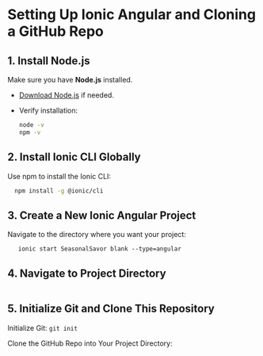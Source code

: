 # Setting Up Ionic Angular and Cloning a GitHub Repo

## 1. Install Node.js
Make sure you have **Node.js** installed.  
- [Download Node.js](https://nodejs.org/) if needed.  
- Verify installation:

   ```bash
   node -v
   npm -v

## 2. Install Ionic CLI Globally
Use npm to install the Ionic CLI:
 ```bash
   npm install -g @ionic/cli
```

## 3. Create a New Ionic Angular Project
Navigate to the directory where you want your project:
```cd ~/your-desired-directory
   ionic start SeasonalSavor blank --type=angular
```

## 4. Navigate to Project Directory
```cd SeasonalSavor
```

## 5. Initialize Git and Clone This Repository
Initialize Git:
```git init```

Clone the GitHub Repo into Your Project Directory:
```git remote add origin


